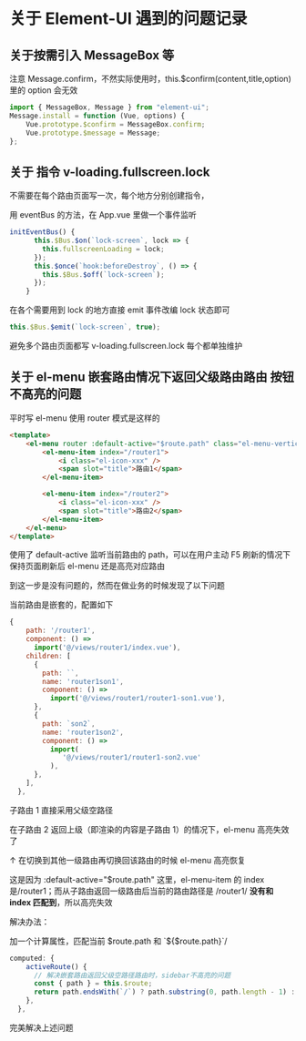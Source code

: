 # 关于 Element-UI 遇到的问题记录

## 关于按需引入 MessageBox 等

注意 Message.confirm，不然实际使用时，this.$confirm(content,title,option)里的 option 会无效

```js
import { MessageBox, Message } from "element-ui";
Message.install = function (Vue, options) {
    Vue.prototype.$confirm = MessageBox.confirm;
    Vue.prototype.$message = Message;
};
```

## 关于 指令 v-loading.fullscreen.lock

不需要在每个路由页面写一次，每个地方分别创建指令，

用 eventBus 的方法，在 App.vue 里做一个事件监听

```js
initEventBus() {
      this.$Bus.$on(`lock-screen`, lock => {
        this.fullscreenLoading = lock;
      });
      this.$once(`hook:beforeDestroy`, () => {
        this.$Bus.$off(`lock-screen`);
      });
    }
```

在各个需要用到 lock 的地方直接 emit 事件改编 lock 状态即可

```js
this.$Bus.$emit(`lock-screen`, true);
```

避免多个路由页面都写 v-loading.fullscreen.lock 每个都单独维护

## 关于 el-menu 嵌套路由情况下返回父级路由路由 按钮不高亮的问题

平时写 el-menu 使用 router 模式是这样的

```html
<template>
    <el-menu router :default-active="$route.path" class="el-menu-vertical">
        <el-menu-item index="/router1">
            <i class="el-icon-xxx" />
            <span slot="title">路由1</span>
        </el-menu-item>

        <el-menu-item index="/router2">
            <i class="el-icon-xxx" />
            <span slot="title">路由2</span>
        </el-menu-item>
    </el-menu>
</template>
```

使用了 default-active 监听当前路由的 path，可以在用户主动 F5 刷新的情况下保持页面刷新后 el-menu 还是高亮对应路由

到这一步是没有问题的，然而在做业务的时候发现了以下问题

当前路由是嵌套的，配置如下

```js
{
    path: '/router1',
    component: () =>
      import('@/views/router1/index.vue'),
    children: [
      {
        path: ``,
        name: 'router1son1',
        component: () =>
          import('@/views/router1/router1-son1.vue'),
      },
      {
        path: `son2`,
        name: 'router1son2',
        component: () =>
          import(
             '@/views/router1/router1-son2.vue'
          ),
      },
    ],
  },
```

子路由 1 直接采用父级空路径

在子路由 2 返回上级（即渲染的内容是子路由 1）的情况下，el-menu 高亮失效了

↑ 在切换到其他一级路由再切换回该路由的时候 el-menu 高亮恢复

这是因为 :default-active="$route.path" 这里，el-menu-item 的 index 是/router1；而从子路由返回一级路由后当前的路由路径是 /router1/ **没有和 index 匹配到**，所以高亮失效

解决办法：

加一个计算属性，匹配当前 $route.path 和 `${$route.path}`/ 

```js
computed: {
    activeRoute() {
      // 解决嵌套路由返回父级空路径路由时，sidebar不高亮的问题
      const { path } = this.$route;
      return path.endsWith(`/`) ? path.substring(0, path.length - 1) : path;
    },
  },
```

完美解决上述问题
